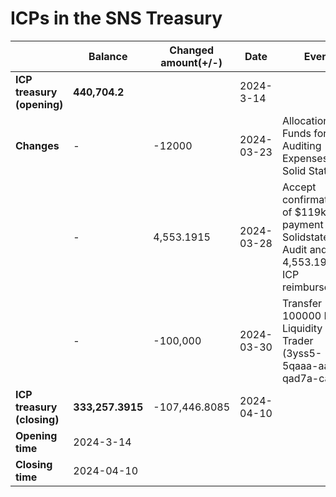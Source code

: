 # ICPs in the SNS Treasury

|                            | **Balance**      | **Changed amount(+/-)** | **Date**   | **Event**                                                    | **Proposal Id** |
| -------------------------- | ---------------- | ----------------------- | ---------- | ------------------------------------------------------------ | --------------- |
| **ICP treasury (opening)** | **440,704.2**    |                         | 2024-3-14  |                                                              |                 |
| **Changes**                | -                | -12000                  | 2024-03-23 | Allocation of Funds for Auditing Expenses to Solid State     | 27              |
|                            | -                | 4,553.1915              | 2024-03-28 | Accept confirmation of $119k payment for Solidstate Audit and 4,553.1915 ICP reimbursement | 60              |
|                            | -                | -100,000                | 2024-03-30 | Transfer 100000 ICP to Liquidity Trader (3yss5-5qaaa-aaaar-qad7a-cai) | 39              |
| **ICP treasury (closing)** | **333,257.3915** | -107,446.8085           | 2024-04-10 |                                                              |                 |
| **Opening time**           | 2024-3-14        |                         |            |                                                              |                 |
| **Closing time**           | 2024-04-10       |                         |            |                                                              |                 |